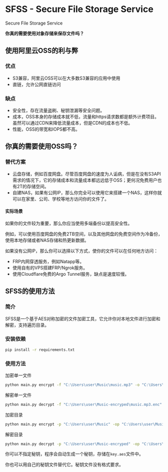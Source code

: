 # SFSS - Secure File Storage Service
Secure File Storage Service

**你真的需要使用对象存储来保存文件吗？**

## 使用阿里云OSS的利与弊

### 优点
- S3兼容，阿里云OSS可以在大多数S3兼容的应用中使用
- 直链，允许公网直链访问

### 缺点
- 安全性，存在流量盗刷、秘钥泄漏等安全问题。
- 成本，OSS本身的存储成本就不低，流量和https请求数都是额外计费项目。虽然可以通过CDN来降低流量成本，但是CDN的成本也不低。
- 性能，OSS的带宽和IOPS都不高。

## 你真的需要使用OSS吗？

### 替代方案
- 云盘存储，例如百度网盘。尽管百度网盘的速度为人诟病，但是在没有S3API需求的情况下，它的存储成本和流量成本都远远低于OSS；更何况免费用户也有2T的存储空间。
- 自建NAS，如果有公网IP，那么你完全可以使用它来搭建一个NAS，这样你就可以在家里、公司、学校等地方访问你的文件了。

#### 实际场景

如果你的文件较为重要，那么你应当使用多端备份以提高安全性。

例如，可以使用百度网盘的免费2TB空间，以及其他网盘的免费空间作为冷备份，使用本地存储或者NAS存储和热更新数据。

如果没有公网IP，那么你可以选择以下方式，使你的文件可以在任何地方访问：
- FRP内网穿透服务，例如Natapp等。
- 使用自有的VPS搭建FRP/Ngrok服务。
- 使用Cloudflare免费的Argo Tunnel服务，缺点是速度较慢。

## SFSS的使用方法

### 简介
SFSS是一个基于AES对称加密的文件加密工具，它允许你对本地文件进行加密和解密，支持遍历目录。

### 安装依赖
```bash
pip install -r requirements.txt
```

### 使用方法
加密单一文件
```bash
python main.py encrypt -f "C:\Users\user\Music\music.mp3" -o "C:\Users\user\Music-encryped\music.mp3.enc" -p "password"
```
解密单一文件
```bash
python main.py decrypt -f "C:\Users\user\Music-encryped\music.mp3.enc" -o "C:\Users\user\Music-decrypted\music.mp3" -p "password"
```
加密目录
```bash
python main.py encrypt -p "C:\Users\user\Music" -op "C:\Users\user\Music-encryped" -p "password"
```
解密目录
```bash
python main.py decrypt -p "C:\Users\user\Music-encryped" -op "C:\Users\user\Music-decrypted" -p "password"
```

你可以不指定秘钥，程序会自动生成一个秘钥，存储在`key.aes`文件中。

你也可以用自己的秘钥文件替代它。秘钥文件没有格式要求。

